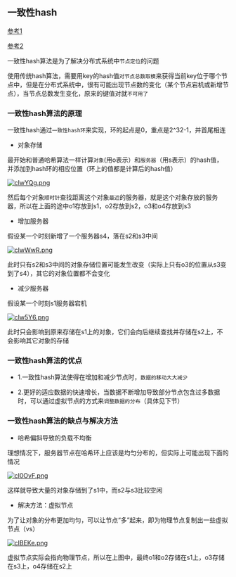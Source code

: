 ## 一致性hash

[参考1](https://segmentfault.com/a/1190000021199728)

[参考2](https://www.zsythink.net/archives/1182)

一致性hash算法是为了解决分布式系统中`节点定位`的问题

使用传统hash算法，需要用key的hash值`对节点总数取模`来获得当前key位于哪个节点中，但是在分布式系统中，很有可能出现节点数的变化（某个节点宕机或新增节点），当节点总数发生变化，原来的键值对就`不可用了`

### 一致性hash算法的原理

一致性hash通过`一致性hash环`来实现，环的起点是0，重点是2^32-1，并首尾相连

- 对象存储

最开始和普通哈希算法一样计算`对象`(用o表示）和`服务器`（用s表示）的hash值，并添加到hash环的相应位置（环上的值都是计算后的hash值）

[![cIwYQg.png](https://z3.ax1x.com/2021/04/18/cIwYQg.png)](https://imgtu.com/i/cIwYQg)

然后每个对象`顺时针`查找距离这个对象`最近`的服务器，就是这个对象存放的服务器，所以在上面的途中o1存放到s1，o2存放到s2，o3和o4存放到s3

- 增加服务器

假设某一个时刻新增了一个服务器s4，落在s2和s3中间

[![cIwWwR.png](https://z3.ax1x.com/2021/04/18/cIwWwR.png)](https://imgtu.com/i/cIwWwR)

此时只有s2和s3中间的对象存储位置可能发生改变（实际上只有o3的位置从s3变到了s4），其它的对象位置都不会变化

- 减少服务器

假设某一个时刻s1服务器宕机

[![cIw5Y6.png](https://z3.ax1x.com/2021/04/18/cIw5Y6.png)](https://imgtu.com/i/cIw5Y6)

此时只会影响到原来存储在s1上的对象，它们会向后继续查找并存储在s2上，不会影响其它对象的存储

### 一致性hash算法的优点

- 1.一致性hash算法使得在增加和减少节点时，`数据的移动大大减少`

- 2.更好的适应数据的快速增长，当数据不断增加导致部分节点包含过多数据时，可以通过虚拟节点的方式来`调整数据的分布`（具体见下节）

### 一致性hash算法的缺点与解决方法

- 哈希偏斜导致的负载不均衡

理想情况下，服务器节点在哈希环上应该是均匀分布的，但实际上可能出现下面的情况

[![cI0OvF.png](https://z3.ax1x.com/2021/04/18/cI0OvF.png)](https://imgtu.com/i/cI0OvF)

这样就导致大量的对象存储到了s1中，而s2与s3比较空闲

- 解决方法：虚拟节点

为了让对象的分布更加均匀，可以让节点“多”起来，即为物理节点复制出一些虚拟节点（vs）

[![cIBEKe.png](https://z3.ax1x.com/2021/04/18/cIBEKe.png)](https://imgtu.com/i/cIBEKe)

虚拟节点实际会指向物理节点，所以在上图中，最终o1和o2存储在s1上，o3存储在s3上，o4存储在s2上